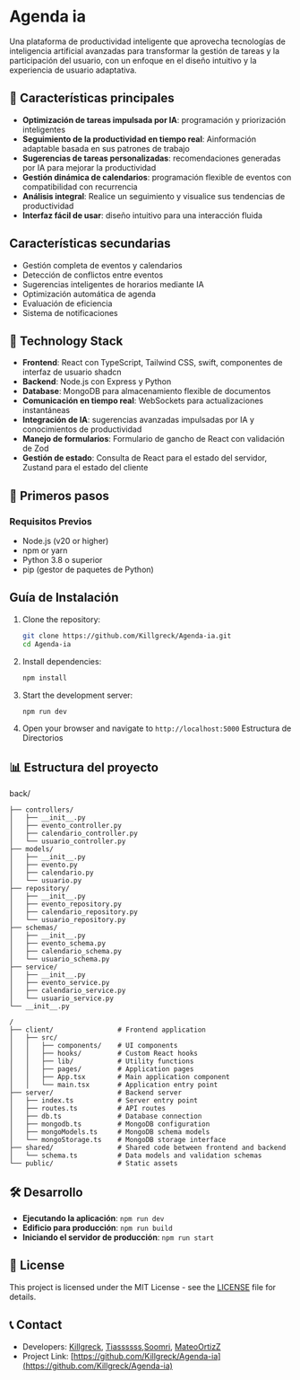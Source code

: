 # Agenda ia
Una plataforma de productividad inteligente que aprovecha tecnologías de inteligencia artificial avanzadas para transformar la gestión de tareas y la participación del usuario, con un enfoque en el diseño intuitivo y la experiencia de usuario adaptativa.
 ## 🌟 Características principales

- **Optimización de tareas impulsada por IA**: programación y priorización inteligentes
- **Seguimiento de la productividad en tiempo real**: Ainformación adaptable basada en sus patrones de trabajo
- **Sugerencias de tareas personalizadas**:  recomendaciones generadas por IA para mejorar la productividad
- **Gestión dinámica de calendarios**: programación flexible de eventos con compatibilidad con recurrencia
- **Análisis integral**: Realice un seguimiento y visualice sus tendencias de productividad
- **Interfaz fácil de usar**: diseño intuitivo para una interacción fluida

## Características secundarias

- Gestión completa de eventos y calendarios
- Detección de conflictos entre eventos
- Sugerencias inteligentes de horarios mediante IA
- Optimización automática de agenda
- Evaluación de eficiencia
- Sistema de notificaciones
## 🔧 Technology Stack

- **Frontend**: React con TypeScript, Tailwind CSS, swift, componentes de interfaz de usuario shadcn
- **Backend**: Node.js con Express y Python
- **Database**: MongoDB para almacenamiento flexible de documentos
- **Comunicación en tiempo real**: WebSockets para actualizaciones instantáneas
- **Integración de IA**:  sugerencias avanzadas impulsadas por IA y conocimientos de productividad
- **Manejo de formularios**: Formulario de gancho de React con validación de Zod
- **Gestión de estado**: Consulta de React para el estado del servidor, Zustand para el estado del cliente




## 🚀 Primeros pasos

### Requisitos Previos

- Node.js (v20 or higher)
- npm or yarn
- Python 3.8 o superior
- pip (gestor de paquetes de Python)
## Guía de Instalación
1. Clone the repository:
   ```bash
   git clone https://github.com/Killgreck/Agenda-ia.git
   cd Agenda-ia
   ```

2. Install dependencies:
   ```bash
   npm install
   ```

3. Start the development server:
   ```bash
   npm run dev
   ```

4. Open your browser and navigate to `http://localhost:5000`
Estructura de Directorios
## 📊 Estructura del proyecto
back/
```
├── controllers/
│   ├── __init__.py
│   ├── evento_controller.py
│   ├── calendario_controller.py
│   └── usuario_controller.py
├── models/
│   ├── __init__.py
│   ├── evento.py
│   ├── calendario.py
│   └── usuario.py
├── repository/
│   ├── __init__.py
│   ├── evento_repository.py
│   ├── calendario_repository.py
│   └── usuario_repository.py
├── schemas/
│   ├── __init__.py
│   ├── evento_schema.py
│   ├── calendario_schema.py
│   └── usuario_schema.py
├── service/
│   ├── __init__.py
│   ├── evento_service.py
│   ├── calendario_service.py
│   └── usuario_service.py
└── __init__.py 
```
```
/
├── client/                # Frontend application
│   ├── src/
│   │   ├── components/    # UI components
│   │   ├── hooks/         # Custom React hooks
│   │   ├── lib/           # Utility functions
│   │   ├── pages/         # Application pages
│   │   ├── App.tsx        # Main application component
│   │   └── main.tsx       # Application entry point
├── server/                # Backend server
│   ├── index.ts           # Server entry point
│   ├── routes.ts          # API routes
│   ├── db.ts              # Database connection
│   ├── mongodb.ts         # MongoDB configuration
│   ├── mongoModels.ts     # MongoDB schema models
│   └── mongoStorage.ts    # MongoDB storage interface
├── shared/                # Shared code between frontend and backend
│   └── schema.ts          # Data models and validation schemas
└── public/                # Static assets
```
## 🛠️ Desarrollo

- **Ejecutando la aplicación**: `npm run dev`
- **Edificio para producción**: `npm run build`
- **Iniciando el servidor de producción**: `npm run start`
## 📝 License

This project is licensed under the MIT License - see the [LICENSE](LICENSE) file for details.
## 📞 Contact

- Developers: [Killgreck](https://github.com/Killgreck), [Tiassssss](https://github.com/Tiassssss),[Soomri](https://github.com/Soomri), [MateoOrtizZ](https://github.com/MateoOrtizZ)
- Project Link: [https://github.com/Killgreck/Agenda-ia](https://github.com/Killgreck/Agenda-ia)

